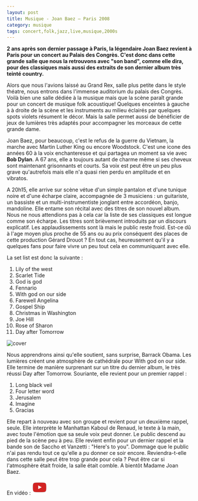 ```yaml
---
layout: post
title: Musique - Joan Baez – Paris 2008
category: musique
tags: concert,folk,jazz,live,musique,2000s
---
```


**2 ans après son dernier passage à Paris, la légendaire Joan Baez revient à Paris pour un concert au Palais des Congrès. C'est donc dans cette grande salle que nous la retrouvons avec "son band", comme elle dira, pour des classiques mais aussi des extraits de son dernier album très teinté country.**

Alors que nous l'avions laissé au Grand Rex, salle plus petite dans le style théatre, nous entrons dans l'immense auditorium du palais des Congrès. Voilà bien une salle dédiée à la musique mais que la scène paraît grande pour un concert de musique folk acoustique! Quelques enceintes à gauche à à droite de la scène et les instruments au milieu éclairés par quelques spots violets résument le décor. Mais la salle permet aussi de bénéficier de jeux de lumières très adaptés pour accompagner les morceaux de cette grande dame.

Joan Baez, pour beaucoup, c'est le refus de la guerre du Vietnam, la marche avec Martin Luther King ou encore Woodstock. C'est une icone des années 60 à la voix enchanteresse et qui partagea un moment sa vie avec **Bob Dylan**. A 67 ans, elle a toujours autant de charme même si ses cheveux sont maintenant grisonnants et courts. Sa voix est peut être un peu plus grave qu'autrefois mais elle n'a quasi rien perdu en amplitude et en vibratos.

A 20h15, elle arrive sur scène vétue d'un simple pantalon et d'une tunique noire et d'une écharpe claire, accompagnée de 3 musiciens : un guitariste, un bassiste et un multi-instrumentiste jonglant entre accordéon, banjo, mandoline. Elle entame son récital avec des titres de son nouvel album. Nous ne nous attendions pas à cela car la liste de ses classiques est longue comme son écharpe. Les titres sont brièvement introduits par un discours explicatif. Les applaudissements sont là mais le public reste froid. Est-ce dû à l'age moyen plus proche de 55 ans ou au prix conséquent des places de cette production Gérard Drouot ? En tout cas, heureusement qu'il y a quelques fans pour faire vivre un peu tout cela en communiquant avec elle.

La set list est donc la suivante :
 1. Lily of the west 
 2. Scarlet Tide 
 3. God is god 
 4. Fennario 
 5. With god on our side 
 6. Farewell Angelina 
 7. Gospel Ship 
 8. Christmas in Washington 
 9. Joe Hill 
 10. Rose of Sharon 
 11. Day after Tomorrow
 
 ![cover](https://filedn.eu/llqi9IBxlYouGRXYG2xlROb/img/2008/baezparis.jpg)

Nous apprendrons ainsi qu'elle soutient, sans surprise, Barrack Obama. Les lumières créent une atmosphère de cathédrale pour With god on our side. Elle termine de manière surprenant sur un titre du dernier album, le très réussi Day after Tomorrow. Souriante, elle revient pour un premier rappel :

1. Long black veil 
2. Four letter word
3. Jerusalem 
4. Imagine 
5. Gracias

Elle repart à nouveau avec son groupe et revient pour un deuxième rappel, seule. Elle interprète le Manhattan Kaboul de Renaud, le texte à la main, avec toute l'émotion que sa seule voix peut donner. Le public descend au pied de la scène peu à peu. Elle revient enfin pour un dernier rappel et la bande son de Saccho et Vanzetti : "Here's to you". Dommage que le public n'ai pas rendu tout ce qu'elle a pu donner ce soir encore. Reviendra-t-elle dans cette salle peut être trop grande pour cela ? Peut être car si l'atmosphère était froide, la salle était comble. A bientôt Madame Joan Baez.

En vidéo : [![video](/images/youtube.png)](https://www.youtube.com/watch?v=goryhtu8If4)


